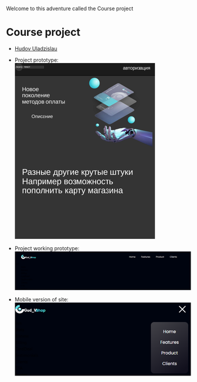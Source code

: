 Welcome to this adventure called the Course project
# Course project
- [Hudov Uladzislau](https://github.com/Vladislavius12)

- Project prototype:
![Image alt](Layout.png)

- Project working prototype:
![Image alt](Working_prototype_1.png)

- Mobile version of site:
![Image alt](Working_prototype_2.png)